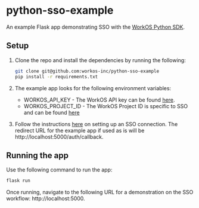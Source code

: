# python-sso-example
An example Flask app demonstrating SSO with the [WorkOS Python SDK](https://github.com/workos-inc/workos-python).

## Setup
1. Clone the repo and install the dependencies by running the following:
    ```bash
    git clone git@github.com:workos-inc/python-sso-example
    pip install -r requirements.txt
    ```
1. The example app looks for the following environment variables:
    - WORKOS_API_KEY - The WorkOS API key can be found [here](https://dashboard.workos.com/api-keys).
    - WORKOS_PROJECT_ID - The WorkOS Project ID is specific to SSO and can be found [here](https://dashboard.workos.com/sso/configuration)

1. Follow the instructions [here](https://dashboard.workos.com/docs/sso/integration-guide) on setting up an SSO connection. The redirect URL for the example app if used as is will be http://localhost:5000/auth/callback.

## Running the app
Use the following command to run the app:
```bash
flask run
```

Once running, navigate to the following URL for a demonstration on the SSO workflow: http://localhost:5000.